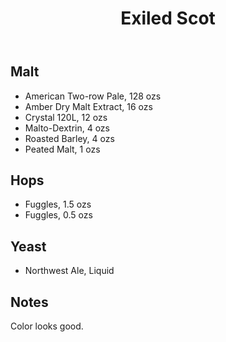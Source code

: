 ﻿---
layout: post
title: Exiled Scot
tags: [ beer ]
---
## Malt
-  American Two-row Pale, 128 ozs
-  Amber Dry Malt Extract, 16 ozs
-  Crystal 120L, 12 ozs
-  Malto-Dextrin, 4 ozs
-  Roasted Barley, 4 ozs
-  Peated Malt, 1 ozs
## Hops
-  Fuggles, 1.5 ozs
-  Fuggles, 0.5 ozs
## Yeast
-  Northwest Ale, Liquid
## Notes
Color looks good. 
